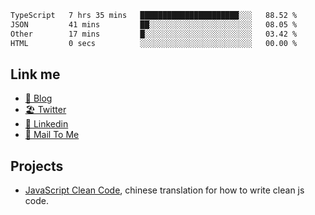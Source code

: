 <!--START_SECTION:waka-->

```txt
TypeScript   7 hrs 35 mins   ██████████████████████░░░   88.52 %
JSON         41 mins         ██░░░░░░░░░░░░░░░░░░░░░░░   08.05 %
Other        17 mins         █░░░░░░░░░░░░░░░░░░░░░░░░   03.42 %
HTML         0 secs          ░░░░░░░░░░░░░░░░░░░░░░░░░   00.00 %
```

<!--END_SECTION:waka-->

## Link me

- [📕 Blog](https://chris-yu.vercel.app/)
- [🏖️ Twitter](https://twitter.com/yuetong3yu)
- [🧳 Linkedin](https://www.linkedin.com/in/yuetong3yu)
- [📧 Mail To Me](mailto:yuetong3yu@gmail.com)


## Projects 

- [JavaScript Clean Code](https://js-clean-code-cn.vercel.app/), chinese translation for how to write clean js code.
